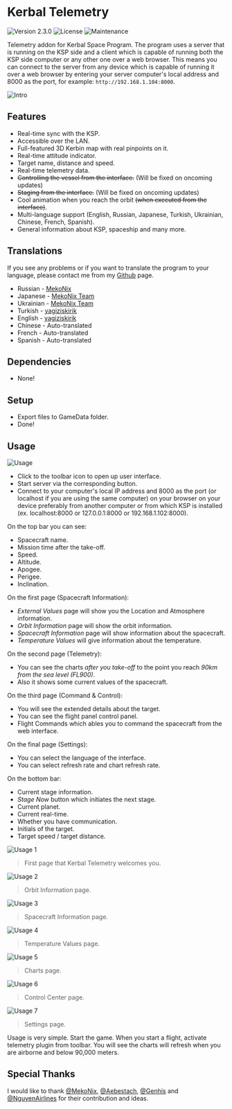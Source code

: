 # Kerbal Telemetry
![Version 2.3.0](https://img.shields.io/badge/version-2.3.0-blue) ![License](https://img.shields.io/badge/Licence-MIT-green) ![Maintenance](https://img.shields.io/maintenance/yes/2023)

Telemetry addon for Kerbal Space Program. The program uses a server that is running on the KSP side and a client which is capable of running both the KSP side computer or any other one over a web browser. This means you can connect to the server from any device which is capable of running it over a web browser by entering your server computer's local address and 8000 as the port, for example: ```http://192.168.1.104:8000```.

![Intro](https://i.ibb.co/XC76347/logo.gif)

## Features
* Real-time sync with the KSP.
* Accessible over the LAN.
* Full-featured 3D Kerbin map with real pinpoints on it.
* Real-time attitude indicator.
* Target name, distance and speed.
* Real-time telemetry data.
* ~~Controlling the vessel from the interface.~~ (Will be fixed on oncoming updates)
* ~~Staging from the interface.~~ (Will be fixed on oncoming updates)
* Cool animation when you reach the orbit ~~(when executed from the interface)~~.
* Multi-language support (English, Russian, Japanese, Turkish, Ukrainian, Chinese, French, Spanish).
* General information about KSP, spaceship and many more.

## Translations
If you see any problems or if you want to translate the program to your language, please contact me from my [Github](https://github.com/yagiziskirik) page.
* Russian - [MekoNix](https://github.com/MekoNix)
* Japanese - [MekoNix Team](https://github.com/MekoNix)
* Ukrainian - [MekoNix Team](https://github.com/MekoNix)
* Turkish - [yagiziskirik](https://github.com/yagiziskirik)
* English - [yagiziskirik](https://github.com/yagiziskirik)
* Chinese - Auto-translated
* French - Auto-translated
* Spanish - Auto-translated

## Dependencies
* None!

## Setup
* Export files to GameData folder.
* Done!

## Usage
![Usage](https://i.ibb.co/VjFsP64/newGui.png)
* Click to the toolbar icon to open up user interface.
* Start server via the corresponding button.
* Connect to your computer's local IP address and 8000 as the port (or localhost if you are using the same computer) on your browser on your device preferably from another computer or from which KSP is installed (ex. localhost:8000 or 127.0.0.1:8000 or 192.168.1.102:8000).

On the top bar you can see:
* Spacecraft name.
* Mission time after the take-off.
* Speed.
* Altitude.
* Apogee.
* Perigee.
* Inclination.

On the first page (Spacecraft Information):
* *External Values* page will show you the Location and Atmosphere information.
* *Orbit Information* page will show the orbit information.
* *Spacecraft Information* page will show information about the spacecraft.
* *Temperature Values* will give information about the temperature.

On the second page (Telemetry):
* You can see the charts *after you take-off* to the point you reach *90km from the sea level (FL900)*.
* Also it shows some current values of the spacecraft.

On the third page (Command & Control):
* You will see the extended details about the target.
* You can see the flight panel control panel.
* Flight Commands which ables you to command the spacecraft from the web interface.

On the final page (Settings):
* You can select the language of the interface.
* You can select refresh rate and chart refresh rate.

On the bottom bar:
* Current stage information.
* *Stage Now* button which initiates the next stage.
* Current planet.
* Current real-time.
* Whether you have communication.
* Initials of the target.
* Target speed / target distance.

![Usage 1](https://i.ibb.co/LPh4nPM/Github-5.png)
> First page that Kerbal Telemetry welcomes you.

![Usage 2](https://i.ibb.co/McCS6rG/Github-4.png)
> Orbit Information page.

![Usage 3](https://i.ibb.co/5vXvwN2/Github-3.png)
> Spacecraft Information page.

![Usage 4](https://i.ibb.co/3pcYVMq/Github-1.png)
> Temperature Values page.

![Usage 5](https://i.ibb.co/5hW933G/Github-2.png)
> Charts page.

![Usage 6](https://i.ibb.co/xFVXn6B/Github-6.png)
> Control Center page.

![Usage 7](https://i.ibb.co/Gkh1RS2/Github-7.png)
> Settings page.

Usage is very simple. Start the game. When you start a flight, activate telemetry plugin from toolbar. You will see the charts will refresh when you are airborne and below 90,000 meters.

## Special Thanks
I would like to thank [@MekoNix](https://github.com/MekoNix), [@Aebestach](https://github.com/Aebestach), [@Genhis](https://github.com/Genhis) and [@NguyenAirlines](https://www.curseforge.com/members/nguyenairlines) for their contribution and ideas.
